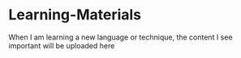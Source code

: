 # Learning-Materials
When I am learning a new language or technique, the content I see important will be uploaded here
